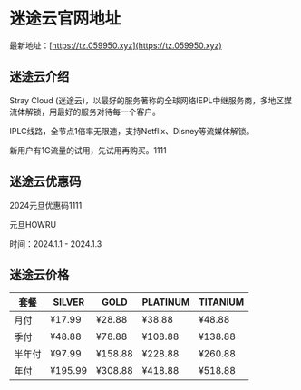 # 迷途云官网地址

最新地址：[https://tz.059950.xyz](https://tz.059950.xyz)

## 迷途云介绍

Stray Cloud (迷途云)，以最好的服务著称的全球网络IEPL中继服务商，多地区媒流体解锁，用最好的服务对待每一个客户。

IPLC线路，全节点1倍率无限速，支持Netflix、Disney等流媒体解锁。

新用户有1G流量的试用，先试用再购买。1111

## 迷途云优惠码

2024元旦优惠码1111

元旦HOWRU

时间：2024.1.1 - 2024.1.3

## 迷途云价格

|套餐|SILVER|GOLD|PLATINUM|TITANIUM|
|----|----|----|----|----|
|月付|¥17.99|¥28.88|¥38.88|¥48.88|
|季付|¥48.88|¥78.88|¥108.88|¥138.88|
|半年付|¥97.99|¥158.88|¥228.88|¥260.88|
|年付|¥195.99|¥308.88|¥418.88|¥518.88|

